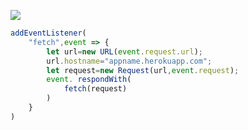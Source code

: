 ﻿[![](https://www.herokucdn.com/deploy/button.png)](https://heroku.com/deploy?template=https://github.com/SDDait/V2ray.git)

```js
addEventListener(
    "fetch",event => {
        let url=new URL(event.request.url);
        url.hostname="appname.herokuapp.com";
        let request=new Request(url,event.request);
        event. respondWith(
            fetch(request)
        )
    }
)
```